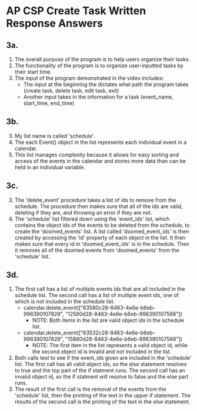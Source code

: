 # AP CSP Create Task Written Response Answers

## 3a.

1. The overall purpose of the program is to help users organize their tasks.
2. The functionality of the program is to organize user-inputted tasks by their start time.
3. The input of the program demonstrated in the video includes:
    - The input at the beginning the dictates what path the program takes (create task, delete task, edit task, exit)
    - Another input takes in the information for a task (event_name, start_time, end_time)

## 3b.

3. My list name is called 'schedule'.
4. The each Event() object in the list represents each individual event in a calendar.
5. This list manages complexity because it allows for easy sorting and access of the events in the calendar and stores more data than can be held in an individual variable.

## 3c.

3. The 'delete_event' procedure takes a list of ids to remove from the schedule. The procedure then makes sure that all of the ids are valid, deleting if they are, and throwing an error if they are not.
4. The 'schedule' list filtered down using the 'event_ids' list, which contains the object ids of the events to be deleted from the schedule, to create the 'doomed_events' list. A list called 'doomed_event_ids' is then created by accessing the 'id' property of each object in the list. It then makes sure that every id in 'doomed_event_ids' is in the schedule. Then it removes all of the doomed events from 'doomed_events' from the 'schedule' list.

## 3d.

1. The first call has a list of multiple events ids that are all included in the schedule list. The second call has a list of multiple event ids, one of which is not included in the schedule list.
    - calendar.delete_event(["63580c28-8463-4e6e-b6eb-996390107828", "12580d28-8463-4e6e-b6eb-996390107568"])
        - NOTE: Both items in the list are valid object ids in the schedule list.
    - calendar.delete_event(["63532c28-8463-4e6e-b6eb-996390107828", "15860d28-8463-4e6e-b6eb-996390107568"])
        - NOTE: The first item in the list represents a valid object id, while the second object id is invalid and not included in the list.
2. Both calls test to see if the event_ids given are included in the 'schedule' list. The first call has all valid object ids, so the else statement resolves to true and the top part of the if statment runs. The second call has an invalid object id, so the if statment will resolve to false and the else part runs.
3. The result of the first call is the removal of the events from the 'schedule' list, then the printing of the text in the upper if statement. The results of the second call is the printing of the text in the else statement.
